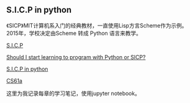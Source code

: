 ## S.I.C.P in python

《SICP》MIT计算机系入门的经典教材，一直使用Lisp方言Scheme作为示例。
2015年，学校决定由Scheme 转成 Python 语言来教学。

[S.I.C.P](https://book.douban.com/subject/1451622/) 

[Should I start learning to program with Python or SICP? ](https://www.quora.com/Should-I-start-learning-to-program-with-Python-or-SICP-Im-told-that-SICP-will-be-much-harder-but-that-I-will-end-up-being-a-much-better-programmer-in-the-long-run) 

[S.I.C.P in python](http://composingprograms.com/)

[CS61a](http://inst.eecs.berkeley.edu/~cs61a/sp12/index.html)

这里为我记录每章的学习笔记，使用jupyter notebook。